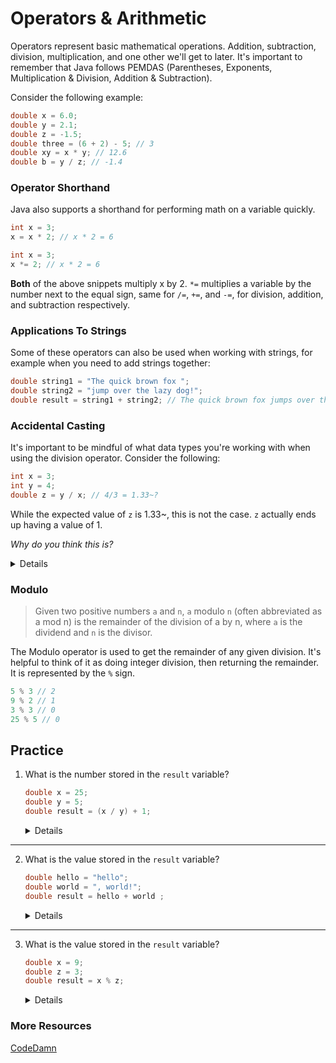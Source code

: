 # Operators & Arithmetic

Operators represent basic mathematical operations. Addition, subtraction, division, multiplication, and one other we'll get to later. It's important to remember that Java follows PEMDAS (Parentheses, Exponents, Multiplication & Division, Addition & Subtraction).

Consider the following example:

```java
double x = 6.0;
double y = 2.1;
double z = -1.5;
double three = (6 + 2) - 5; // 3
double xy = x * y; // 12.6
double b = y / z; // -1.4
```

### Operator Shorthand

Java also supports a shorthand for performing math on a variable quickly.

```java
int x = 3;
x = x * 2; // x * 2 = 6
```

```java
int x = 3;
x *= 2; // x * 2 = 6
```

**Both** of the above snippets multiply x by 2. `*=` multiplies a variable by the number next to the equal sign, same for `/=`, `+=`, and `-=`, for division, addition, and subtraction respectively.

### Applications To Strings

Some of these operators can also be used when working with strings, for example when you need to add strings together:

```java
double string1 = "The quick brown fox ";
double string2 = "jump over the lazy dog!";
double result = string1 + string2; // The quick brown fox jumps over the lazy dog
```

### Accidental Casting

It's important to be mindful of what data types you're working with when using the division operator. Consider the following:

```java
int x = 3;
int y = 4;
double z = y / x; // 4/3 = 1.33~?
```

While the expected value of `z` is 1.33~, this is not the case. `z` actually ends up having a value of 1.

*Why do you think this is?*

<details>
While the expected value of <code>z</code> is 1.33~, this is not the case. <code>z</code> ends up having a value of 1. This is because since <b>both</b> <code>x</code> and <code>y</code> are of type <code>int</code>, it rounds to the nearest integer. To avoid this, <b>make sure that at least one of the types you are dividing by is of type</b> <code>z</code>
</details>

### Modulo

> Given two positive numbers `a` and `n`, `a` modulo `n` (often abbreviated as a mod n) is the remainder of the division of a by n, where `a` is the dividend and `n` is the divisor.

The Modulo operator is used to get the remainder of any given division. It's helpful to think of it as doing integer division, then returning the remainder. It is represented by the `%` sign.

```java
5 % 3 // 2
9 % 2 // 1
3 % 3 // 0
25 % 5 // 0

```

## Practice

1. What is the number stored in the `result` variable?
   ```java
   double x = 25;
   double y = 5;
   double result = (x / y) + 1;
   ```
   <details> <code>x</code> has a value of 25, and <code>y</code> has a value of 5. then on the third line we divide <code>x</code> <i>by</i> <code>y</code>. 25 / 5 = 5, so <code>result</code> has <b>a value of 6.</b>

______________________________________________________________________

2. What is the value stored in the `result` variable?
   ```java
   double hello = "hello";
   double world = ", world!";
   double result = hello + world ;
   ```
   <details> <code>hello</code> has a value of "hello" and <code>world</code> has a value of ", world!". We add the 2 strings together and save it to <code>result</code>, So <code>result</code><b> has a value of of "hello, world!"</b>

______________________________________________________________________

3. What is the value stored in the `result` variable?
   ```java
   double x = 9;
   double z = 3;
   double result = x % z;
   ```
   <details> Since 3 divides into 9 with no remainer, <code>result</code> <b>has a value of 0.</b>

### More Resources

[CodeDamn](https://codedamn.com/news/java/what-is-modulo-modulus-remainder-operator-in-java)
